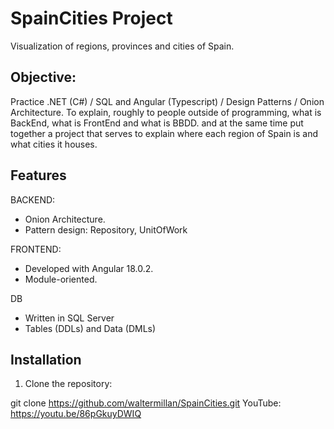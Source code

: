 # SpainCities Project
Visualization of regions, provinces and cities of Spain.

## Objective:

Practice .NET (C#) / SQL and Angular (Typescript) / Design Patterns / Onion Architecture.
To explain, roughly to people outside of programming, what is BackEnd, what is FrontEnd and what is BBDD.
and at the same time put together a project that serves to explain where each region of Spain is and what cities it houses.

## Features

BACKEND:
- Onion Architecture.
- Pattern design: Repository, UnitOfWork

FRONTEND:
- Developed with Angular 18.0.2.
- Module-oriented.

DB
- Written in SQL Server
- Tables (DDLs) and Data (DMLs)

## Installation

1. Clone the repository:

git clone https://github.com/waltermillan/SpainCities.git
YouTube: https://youtu.be/86pGkuyDWIQ

